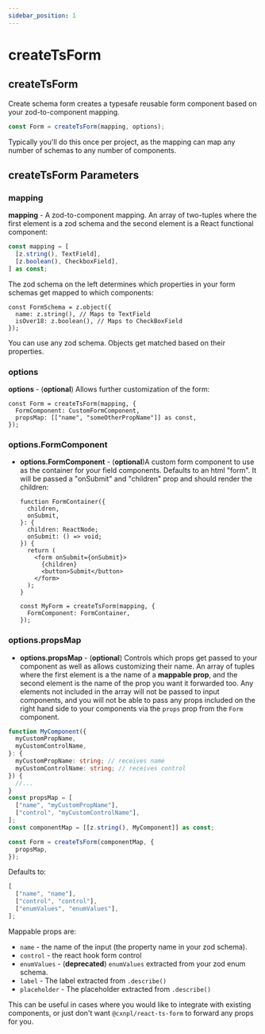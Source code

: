 ```yaml
---
sidebar_position: 1
---
```


# createTsForm

## createTsForm

Create schema form creates a typesafe reusable form component based on your zod-to-component mapping.

```ts
const Form = createTsForm(mapping, options);
```

Typically you'll do this once per project, as the mapping can map any number of schemas to any number of components.

## createTsForm Parameters

### **mapping**

**mapping** - A zod-to-component mapping. An array of two-tuples where the first element is a zod schema and the second element is a React functional component:

```ts
const mapping = [
  [z.string(), TextField],
  [z.boolean(), CheckboxField],
] as const;
```

The zod schema on the left determines which properties in your form schemas get mapped to which components:

```tsx
const FormSchema = z.object({
  name: z.string(), // Maps to TextField
  isOver18: z.boolean(), // Maps to CheckBoxField
});
```

You can use any zod schema. Objects get matched based on their properties.

### **options**

**options** - (**optional**) Allows further customization of the form:

```tsx
const Form = createTsForm(mapping, {
  FormComponent: CustomFormComponent,
  propsMap: [["name", "someOtherPropName"]] as const,
});
```

### **options.FormComponent**

- **options.FormComponent** - (**optional**)A custom form component to use as the container for your field components. Defaults to an html "form". It will be passed a "onSubmit" and "children" prop and should render the children:

  ```tsx
  function FormContainer({
    children,
    onSubmit,
  }: {
    children: ReactNode;
    onSubmit: () => void;
  }) {
    return (
      <form onSubmit={onSubmit}>
        {children}
        <button>Submit</button>
      </form>
    );
  }

  const MyForm = createTsForm(mapping, {
    FormComponent: FormContainer,
  });
  ```

### **options.propsMap**

- **options.propsMap** - (**optional**) Controls which props get passed to your component as well as allows customizing their name. An array of tuples where the first element is a the name of a **mappable prop**, and the second element is the name of the prop you want it forwarded too. Any elements not included in the array will not be passed to input components, and you will not be able to pass any props included on the right hand side to your components via the `props` prop from the `Form` component.

```ts
function MyComponent({
  myCustomPropName,
  myCustomControlName,
}: {
  myCustomPropName: string; // receives name
  myCustomControlName: string; // receives control
}) {
  //...
}
const propsMap = [
  ["name", "myCustomPropName"],
  ["control", "myCustomControlName"],
];
const componentMap = [[z.string(), MyComponent]] as const;

const Form = createTsForm(componentMap, {
  propsMap,
});
```

Defaults to:

```ts
[
  ["name", "name"],
  ["control", "control"],
  ["enumValues", "enumValues"],
];
```

Mappable props are:

- `name` - the name of the input (the property name in your zod schema).
- `control` - the react hook form control
- `enumValues` - (**deprecated**) `enumValues` extracted from your zod enum schema.
- `label` - The label extracted from `.describe()`
- `placeholder` - The placeholder extracted from `.describe()`

This can be useful in cases where you would like to integrate with existing components, or just don't want `@cxnpl/react-ts-form` to forward any props for you.
